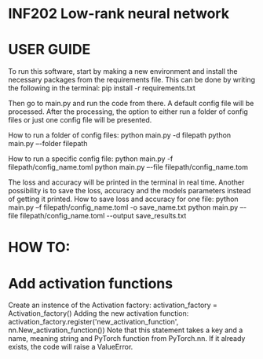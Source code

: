 # INF202 Low-rank neural network
# USER GUIDE
To run this software, start by making a new environment and install the necessary packages from the requirements file. This can be done by writing the following in the terminal:
    pip install -r requirements.txt

Then go to main.py and run the code from there. A default config file will be processed. After the processing, the option to either run a folder of config files or just one config file will be presented. 

How to run a folder of config files:
    python main.py -d filepath
    python main.py –-folder filepath

How to run a specific config file:
    python main.py -f filepath/config_name.toml
    python main.py –-file filepath/config_name.tom

The loss and accuracy will be printed in the terminal in real time. Another possibility is
to save the loss, accuracy and the models parameters instead of getting it printed.
How to save loss and accuracy for one file:
    python main.py –f filepath/config_name.toml -o save_name.txt
    python main.py –-file filepath/config_name.toml --output save_results.txt

# HOW TO:
# Add activation functions
Create an instence of the Activation factory:
    activation_factory = Activation_factory()
Adding the new activation function:
    activation_factory.register('new_activation_function', nn.New_activation_function())
Note that this statement takes a key and a name, meaning string and PyTorch function from PyTorch.nn. 
If it already exists, the code will raise a ValueError.
